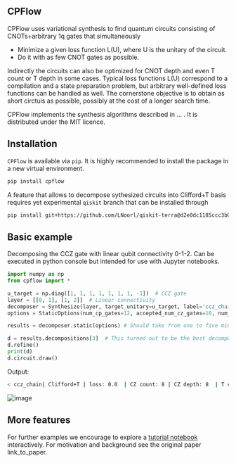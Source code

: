 ## CPFlow
CPFlow uses variational synthesis to find quantum circuits consisting of CNOTs+arbitrary 1q gates that simultaneously
- Minimize a given loss function L(U), where U is the unitary of the circuit.
- Do it with as few CNOT gates as possible.

Indirectly the circuits can also be optimized for CNOT depth and even T count or T depth in some cases. Typical loss functions L(U) correspond to a compilation and a state preparation problem, but arbitrary well-defined loss functions can be handled as well. The cornerstone objective is to obtain as short circtuis as possible, possibly at the cost of a longer search time.

CPFlow implements the synthesis algorithms  described in ... . It is distributed under the MIT licence.

## Installation
`CPFlow` is available via `pip`.  It is highly recommended to install the package in a new virtual environment.

```sh
pip install cpflow
```

A feature that allows to decompose sythesized circuits into Clifford+T basis requires yet experimental `qiskit` branch that can be installed through

```sh
pip install git+https://github.com/LNoorl/qiskit-terra@d2e0dc1185ccc3b0c9957e3d7d9bc610dede29d4
```

## Basic example
Decomposing the CCZ gate with linear qubit connectivity 0-1-2. Can be executed in python console but intended for use with Jupyter notebooks.

```python
import numpy as np
from cpflow import *

u_target = np.diag([1, 1, 1, 1, 1, 1, 1, -1])  # CCZ gate
layer = [[0, 1], [1, 2]]  # Linear connectivity
decomposer = Synthesize(layer, target_unitary=u_target, label='ccz_chain')
options = StaticOptions(num_cp_gates=12, accepted_num_cz_gates=10, num_samples=10)

results = decomposer.static(options) # Should take from one to five minutes.

d = results.decompositions[3]  # This turned out to be the best decomposition for refinement.
d.refine()
print(d)
d.circuit.draw()
```
Output:

```sh
< ccz_chain| Clifford+T | loss: 0.0  | CZ count: 8 | CZ depth: 8  | T count: 7 | T depth: 5 >
```
![image](https://user-images.githubusercontent.com/13020565/165085291-f566108b-66bf-4dc8-a9c9-dcd771ea64b8.png)

## More features
For further examples we encourage to explore a [tutorial notebook](https://github.com/idnm/cpflow/blob/master/tutorial/CPFlow_tutorial.ipynb) interactively. For motivation and background see the original paper link_to_paper.
